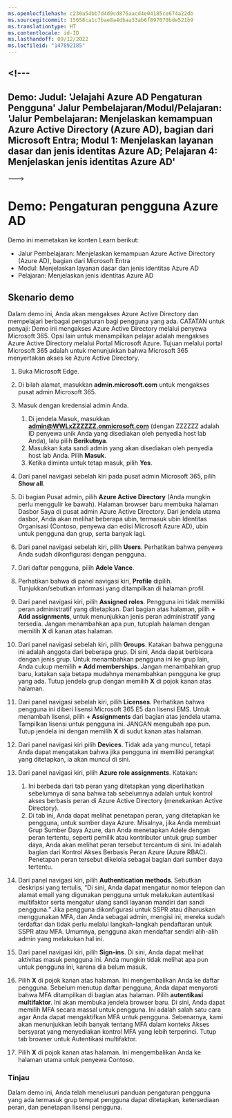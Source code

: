 ```yaml
---
ms.openlocfilehash: c230a54bb7d4d9cd876aacd4e04185ce674a22db
ms.sourcegitcommit: 15658ca1c7bae8a4dbaa33ab6f897070bde521b9
ms.translationtype: HT
ms.contentlocale: id-ID
ms.lasthandoff: 09/12/2022
ms.locfileid: "147892185"
---
```

<a name="---"></a><!---
---
Demo: Judul: 'Jelajahi Azure AD Pengaturan Pengguna' Jalur Pembelajaran/Modul/Pelajaran: 'Jalur Pembelajaran: Menjelaskan kemampuan Azure Active Directory (Azure AD), bagian dari Microsoft Entra; Modul 1: Menjelaskan layanan dasar dan jenis identitas Azure AD; Pelajaran 4: Menjelaskan jenis identitas Azure AD'
---
--->

# <a name="demo-azure-ad-user-settings"></a>Demo: Pengaturan pengguna Azure AD

Demo ini memetakan ke konten Learn berikut:

- Jalur Pembelajaran: Menjelaskan kemampuan Azure Active Directory (Azure AD), bagian dari Microsoft Entra
- Modul: Menjelaskan layanan dasar dan jenis identitas Azure AD
- Pelajaran: Menjelaskan jenis identitas Azure AD

## <a name="demo-scenario"></a>Skenario demo

Dalam demo ini, Anda akan mengakses Azure Active Directory dan mempelajari berbagai pengaturan bagi pengguna yang ada.  CATATAN untuk penyaji:  Demo ini mengakses Azure Active Directory melalui penyewa Microsoft 365. Opsi lain untuk menampilkan pelajar adalah mengakses Azure Active Directory melalui Portal Microsoft Azure. Tujuan melalui portal Microsoft 365 adalah untuk menunjukkan bahwa Microsoft 365 menyertakan akses ke Azure Active Directory.

1. Buka Microsoft Edge.

1. Di bilah alamat, masukkan **admin.microsoft.com** untuk mengakses pusat admin Microsoft 365.

1. Masuk dengan kredensial admin Anda.
    1. Di jendela Masuk, masukkan **admin@WWLxZZZZZZ.onmicrosoft.com** (dengan ZZZZZZ adalah ID penyewa unik Anda yang disediakan oleh penyedia host lab Anda), lalu pilih **Berikutnya**.
    1. Masukkan kata sandi admin yang akan disediakan oleh penyedia host lab Anda. Pilih **Masuk**.
    1. Ketika diminta untuk tetap masuk, pilih **Yes**.

1. Dari panel navigasi sebelah kiri pada pusat admin Microsoft 365, pilih **Show all**.

1. Di bagian Pusat admin, pilih **Azure Active Directory** (Anda mungkin perlu menggulir ke bawah).  Halaman browser baru membuka halaman Dasbor Saya di pusat admin Azure Active Directory. Dari jendela utama dasbor, Anda akan melihat beberapa ubin, termasuk ubin Identitas Organisasi (Contoso, penyewa dan edisi Microsoft Azure AD), ubin untuk pengguna dan grup, serta banyak lagi.

1. Dari panel navigasi sebelah kiri, pilih **Users**. Perhatikan bahwa penyewa Anda sudah dikonfigurasi dengan pengguna.

1. Dari daftar pengguna, pilih **Adele Vance**.

1. Perhatikan bahwa di panel navigasi kiri, **Profile** dipilih.  Tunjukkan/sebutkan informasi yang ditampilkan di halaman profil.

1. Dari panel navigasi kiri, pilih **Assigned roles**.  Pengguna ini tidak memiliki peran administratif yang ditetapkan.  Dari bagian atas halaman, pilih **+ Add assignments**, untuk menunjukkan jenis peran administratif yang tersedia.  Jangan menambahkan apa pun, tutuplah halaman dengan memilih **X** di kanan atas halaman.

1. Dari panel navigasi sebelah kiri, pilih  **Groups**.  Katakan bahwa pengguna ini adalah anggota dari beberapa grup.  Di sini, Anda dapat berbicara dengan jenis grup.  Untuk menambahkan pengguna ini ke grup lain, Anda cukup memilih **+ Add memberships**.  Jangan menambahkan grup baru, katakan saja betapa mudahnya menambahkan pengguna ke grup yang ada. Tutup jendela grup dengan memilih **X** di pojok kanan atas halaman.

1. Dari panel navigasi sebelah kiri, pilih **Licenses**. Perhatikan bahwa pengguna ini diberi lisensi Microsoft 365 E5 dan lisensi EMS.  Untuk menambah lisensi, pilih **+ Assignments** dari bagian atas jendela utama.  Tampilkan lisensi untuk pengguna ini. JANGAN mengubah apa pun.  Tutup jendela ini dengan memilih **X** di sudut kanan atas halaman.

1. Dari panel navigasi kiri pilih **Devices**.  Tidak ada yang muncul, tetapi Anda dapat mengatakan bahwa jika pengguna ini memiliki perangkat yang ditetapkan, ia akan muncul di sini.

1. Dari panel navigasi kiri, pilih **Azure role assignments**.  Katakan:
    1. Ini berbeda dari tab peran yang ditetapkan yang diperlihatkan sebelumnya di sana bahwa tab sebelumnya adalah untuk kontrol akses berbasis peran di Azure Active Directory (menekankan Active Directory).
    1. Di tab ini, Anda dapat melihat penetapan peran, yang ditetapkan ke pengguna, untuk sumber daya Azure. Misalnya, jika Anda membuat Grup Sumber Daya Azure, dan Anda menetapkan Adele dengan peran tertentu, seperti pemilik atau kontributor untuk grup sumber daya, Anda akan melihat peran tersebut tercantum di sini. Ini adalah bagian dari Kontrol Akses Berbasis Peran Azure (Azure RBAC). Penetapan peran tersebut dikelola sebagai bagian dari sumber daya tertentu.

1. Dari panel navigasi kiri, pilih **Authentication methods**.  Sebutkan deskripsi yang tertulis, “Di sini, Anda dapat mengatur nomor telepon dan alamat email yang digunakan pengguna untuk melakukan autentikasi multifaktor serta mengatur ulang sandi layanan mandiri dan sandi pengguna.” Jika pengguna dikonfigurasi untuk SSPR atau diharuskan menggunakan MFA, dan Anda sebagai admin, mengisi ini, mereka sudah terdaftar dan tidak perlu melalui langkah-langkah pendaftaran untuk SSPR atau MFA.  Umumnya, pengguna akan mendaftar sendiri alih-alih admin yang melakukan hal ini.

1. Dari panel navigasi kiri, pilih **Sign-ins**.  Di sini, Anda dapat melihat aktivitas masuk pengguna ini.  Anda mungkin tidak melihat apa pun untuk pengguna ini, karena dia belum masuk.

1. Pilih **X** di pojok kanan atas halaman. Ini mengembalikan Anda ke daftar pengguna.  Sebelum menutup daftar pengguna, Anda dapat menyoroti bahwa MFA ditampilkan di bagian atas halaman.  Pilih **autentikasi multifaktor**.  Ini akan membuka jendela browser baru.  Di sini, Anda dapat memilih MFA secara massal untuk pengguna.  Ini adalah salah satu cara agar Anda dapat mengaktifkan MFA untuk pengguna.  Sebenarnya, kami akan menunjukkan lebih banyak tentang MFA dalam konteks Akses bersyarat yang menyediakan kontrol MFA yang lebih terperinci.  Tutup tab browser untuk Autentikasi multifaktor.

1. Pilih **X** di pojok kanan atas halaman. Ini mengembalikan Anda ke halaman utama untuk penyewa Contoso.

### <a name="review"></a>Tinjau

Dalam demo ini, Anda telah menelusuri panduan pengaturan pengguna yang ada termasuk grup tempat pengguna dapat ditetapkan, ketersediaan peran, dan penetapan lisensi pengguna.

